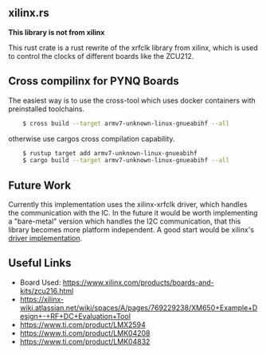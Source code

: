 xilinx.rs
-----------

**This library is not from xilinx**

This rust crate is a rust rewrite of the xrfclk library from xilinx, which 
is used to control the clocks of different boards like the ZCU212.

## Cross compilinx for PYNQ Boards

The easiest way is to use the cross-tool which uses docker containers with preinstalled toolchains.

```bash
    $ cross build --target armv7-unknown-linux-gnueabihf --all
```

otherwise use cargos cross compilation capability. 

```bash
    $ rustup target add armv7-unknown-linux-gnueabihf
    $ cargo build --target armv7-unknown-linux-gnueabihf --all
```

## Future Work

Currently this implementation uses the xilinx-xrfclk driver, which handles the communication with the IC. 
In the future it would be worth implementing a "bare-metal" version which handles the I2C communication, that
this library becomes more platform independent. A good start would be xilinx's [driver implementation](https://github.com/Xilinx/embeddedsw/blob/master/XilinxProcessorIPLib/drivers/board_common/src/rfclk/src/xrfclk.c).

## Useful Links
- Board Used: https://www.xilinx.com/products/boards-and-kits/zcu216.html
- https://xilinx-wiki.atlassian.net/wiki/spaces/A/pages/769229238/XM650+Example+Design+-+RF+DC+Evaluation+Tool
- https://www.ti.com/product/LMX2594
- https://www.ti.com/product/LMK04208
- https://www.ti.com/product/LMK04832

